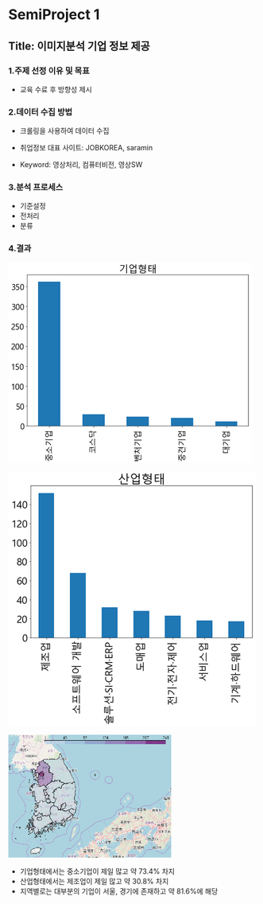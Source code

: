 # SemiProject 1 

## Title: 이미지분석 기업 정보 제공



### 1.주제 선정 이유 및 목표

- 교육 수료 후 방향성 제시

### 2.데이터 수집 방법

- 크롤링을 사용하여 데이터 수집

- 취업정보 대표 사이트: JOBKOREA, saramin
- Keyword: 영상처리, 컴퓨터비전, 영상SW

### 3.분석 프로세스

- 기준설정
- 전처리
- 분류

### 4.결과

![](./img/1.png)

![](./img/2.png)

![](./img/3.png)

- 기업형태에서는 중소기업이 제일 많고 약 73.4% 차지
- 산업형태에서는 제조업이 제일 많고 약 30.8% 차지
- 지역별로는 대부분의 기업이 서울, 경기에 존재하고 약 81.6%에 해당 